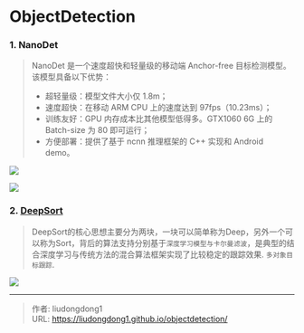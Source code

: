 # ObjectDetection


### 1. NanoDet

> NanoDet 是一个速度超快和轻量级的移动端 Anchor-free 目标检测模型。该模型具备以下优势：
>
> - 超轻量级：模型文件大小仅 1.8m；
> - 速度超快：在移动 ARM CPU 上的速度达到 97fps（10.23ms）；
> - 训练友好：GPU 内存成本比其他模型低得多。GTX1060 6G 上的 Batch-size 为 80 即可运行；
> - 方便部署：提供了基于 ncnn 推理框架的 C++ 实现和 Android demo。

![](https://lddpicture.oss-cn-beijing.aliyuncs.com/picture/image-20201126090458021.png)

![](https://lddpicture.oss-cn-beijing.aliyuncs.com/picture/image-20201126090542290.png)

### 2. [DeepSort](https://github.com/ZQPei/deep_sort_pytorch)

> DeepSort的核心思想主要分为两块，一块可以简单称为Deep，另外一个可以称为Sort，背后的算法支持分别基于`深度学习模型与卡尔曼滤波`，是典型的结合深度学习与传统方法的混合算法框架实现了比较稳定的跟踪效果. `多对象目标跟踪`.

![](https://lddpicture.oss-cn-beijing.aliyuncs.com/picture/image-20201126090838722.png)



---

> 作者: liudongdong1  
> URL: https://liudongdong1.github.io/objectdetection/  

